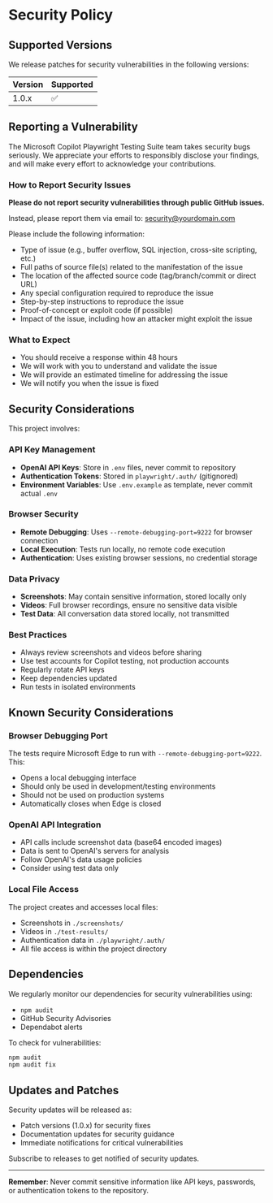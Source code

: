 # Security Policy

## Supported Versions

We release patches for security vulnerabilities in the following versions:

| Version | Supported          |
| ------- | ------------------ |
| 1.0.x   | :white_check_mark: |

## Reporting a Vulnerability

The Microsoft Copilot Playwright Testing Suite team takes security bugs seriously. We appreciate your efforts to responsibly disclose your findings, and will make every effort to acknowledge your contributions.

### How to Report Security Issues

**Please do not report security vulnerabilities through public GitHub issues.**

Instead, please report them via email to: [security@yourdomain.com](mailto:security@yourdomain.com)

Please include the following information:

- Type of issue (e.g., buffer overflow, SQL injection, cross-site scripting, etc.)
- Full paths of source file(s) related to the manifestation of the issue
- The location of the affected source code (tag/branch/commit or direct URL)
- Any special configuration required to reproduce the issue
- Step-by-step instructions to reproduce the issue
- Proof-of-concept or exploit code (if possible)
- Impact of the issue, including how an attacker might exploit the issue

### What to Expect

- You should receive a response within 48 hours
- We will work with you to understand and validate the issue
- We will provide an estimated timeline for addressing the issue
- We will notify you when the issue is fixed

## Security Considerations

This project involves:

### API Key Management
- **OpenAI API Keys**: Store in `.env` files, never commit to repository
- **Authentication Tokens**: Stored in `playwright/.auth/` (gitignored)
- **Environment Variables**: Use `.env.example` as template, never commit actual `.env`

### Browser Security
- **Remote Debugging**: Uses `--remote-debugging-port=9222` for browser connection
- **Local Execution**: Tests run locally, no remote code execution
- **Authentication**: Uses existing browser sessions, no credential storage

### Data Privacy
- **Screenshots**: May contain sensitive information, stored locally only
- **Videos**: Full browser recordings, ensure no sensitive data visible
- **Test Data**: All conversation data stored locally, not transmitted

### Best Practices
- Always review screenshots and videos before sharing
- Use test accounts for Copilot testing, not production accounts
- Regularly rotate API keys
- Keep dependencies updated
- Run tests in isolated environments

## Known Security Considerations

### Browser Debugging Port
The tests require Microsoft Edge to run with `--remote-debugging-port=9222`. This:
- Opens a local debugging interface
- Should only be used in development/testing environments
- Should not be used on production systems
- Automatically closes when Edge is closed

### OpenAI API Integration
- API calls include screenshot data (base64 encoded images)
- Data is sent to OpenAI's servers for analysis
- Follow OpenAI's data usage policies
- Consider using test data only

### Local File Access
The project creates and accesses local files:
- Screenshots in `./screenshots/`
- Videos in `./test-results/`
- Authentication data in `./playwright/.auth/`
- All file access is within the project directory

## Dependencies

We regularly monitor our dependencies for security vulnerabilities using:
- `npm audit`
- GitHub Security Advisories
- Dependabot alerts

To check for vulnerabilities:
```bash
npm audit
npm audit fix
```

## Updates and Patches

Security updates will be released as:
- Patch versions (1.0.x) for security fixes
- Documentation updates for security guidance
- Immediate notifications for critical vulnerabilities

Subscribe to releases to get notified of security updates.

---

**Remember**: Never commit sensitive information like API keys, passwords, or authentication tokens to the repository.
